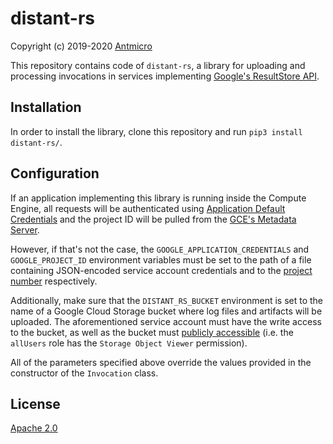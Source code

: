 # distant-rs

Copyright (c) 2019-2020 [Antmicro](https://www.antmicro.com)

This repository contains code of `distant-rs`, a library for uploading and processing invocations in services implementing [Google's ResultStore API](https://github.com/googleapis/googleapis/tree/master/google/devtools/resultstore/v2).

## Installation

In order to install the library, clone this repository and run `pip3 install distant-rs/`.

## Configuration

If an application implementing this library is running inside the Compute Engine, all requests will be authenticated using [Application Default Credentials](https://cloud.google.com/docs/authentication/production) and the project ID will be pulled from the [GCE's Metadata Server](https://cloud.google.com/compute/docs/storing-retrieving-metadata).

However, if that's not the case, the `GOOGLE_APPLICATION_CREDENTIALS` and `GOOGLE_PROJECT_ID` environment variables must be set to the path of a file containing JSON-encoded service account credentials and to the [project number](https://cloud.google.com/resource-manager/docs/creating-managing-projects#identifying_projects) respectively.

Additionally, make sure that the `DISTANT_RS_BUCKET` environment is set to the name of a Google Cloud Storage bucket where log files and artifacts will be uploaded.
The aforementioned service account must have the write access to the bucket, as well as the bucket must [publicly accessible](https://cloud.google.com/storage/docs/access-control/making-data-public) (i.e. the `allUsers` role has the `Storage Object Viewer` permission).

All of the parameters specified above override the values provided in the constructor of the `Invocation` class.

## License

[Apache 2.0](LICENSE)
